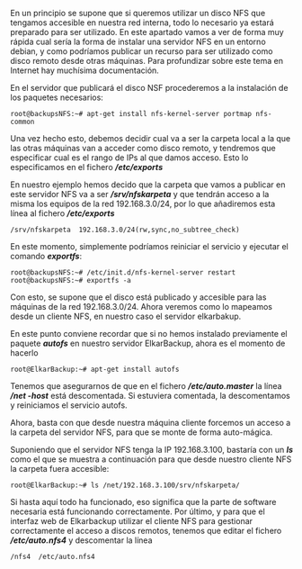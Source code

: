 En un principio se supone que si queremos utilizar un disco NFS que tengamos accesible en nuestra red interna, todo lo necesario ya estará preparado para ser utilizado. En este apartado vamos a ver de forma muy rápida cual sería la forma de instalar una servidor NFS en un entorno debian, y como podríamos publicar un recurso para ser utilizado como disco remoto desde otras máquinas. Para profundizar sobre este tema en Internet hay muchísima documentación.

En el servidor que publicará el disco NSF procederemos a la instalación de los paquetes necesarios:

```
root@backupsNFS:~# apt-get install nfs-kernel-server portmap nfs-common
```


Una vez hecho esto, debemos decidir cual va a ser la carpeta local a la que las otras máquinas van a acceder como disco remoto, y tendremos que especificar cual es el rango  de IPs al que damos acceso. Esto lo especificamos en el fichero ***/etc/exports***

En nuestro ejemplo hemos decido que la carpeta que vamos a publicar en este servidor NFS va a ser ***/srv/nfskarpeta*** y que tendrán acceso a la misma los equipos de la red 192.168.3.0/24, por lo que añadiremos esta línea al fichero ***/etc/exports***

```
/srv/nfskarpeta  192.168.3.0/24(rw,sync,no_subtree_check) 
```


En este momento, simplemente podríamos reiniciar el servicio y ejecutar el comando ***exportfs***:

```
root@backupsNFS:~# /etc/init.d/nfs-kernel-server restart
root@backupsNFS:~# exportfs -a
```


Con esto, se supone que el disco está publicado y accesible para las máquinas de la red  192.168.3.0/24. Ahora veremos como lo mapeamos desde un cliente NFS, en nuestro caso el servidor elkarbakup.

En este punto conviene recordar que si no hemos instalado previamente el paquete ***autofs*** en nuestro servidor ElkarBackup, ahora es el momento de hacerlo

```
root@ElkarBackup:~# apt-get install autofs 
```


Tenemos que asegurarnos de que en el fichero ***/etc/auto.master*** la línea ***/net   -host*** está descomentada. Si estuviera comentada, la descomentamos y reiniciamos el servicio autofs.

Ahora, basta con que desde nuestra máquina cliente forcemos un acceso a la carpeta del servidor NFS, para que se monte de forma auto-mágica.

Suponiendo que el servidor NFS tenga la IP 192.168.3.100, bastaría con un ***ls*** como el que se muestra a continuación para que desde nuestro cliente NFS la carpeta fuera accesible:

```
root@ElkarBackup:~# ls /net/192.168.3.100/srv/nfskarpeta/ 
```


Si hasta aquí todo ha funcionado, eso significa que la parte de software necesaria está funcionando correctamente. Por último, y para que el interfaz web de Elkarbackup utilizar el cliente NFS para gestionar correctamente el acceso a discos remotos, tenemos que editar el fichero ***/etc/auto.nfs4*** y descomentar la línea

```
/nfs4  /etc/auto.nfs4
```



